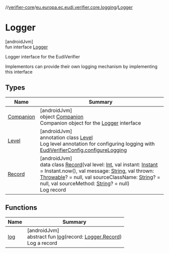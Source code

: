 //[verifier-core](../../../index.md)/[eu.europa.ec.eudi.verifier.core.logging](../index.md)/[Logger](index.md)

# Logger

[androidJvm]\
fun interface [Logger](index.md)

Logger interface for the EudiVerifier

Implementors can provide their own logging mechanism by implementing this interface

## Types

| Name | Summary |
|---|---|
| [Companion](-companion/index.md) | [androidJvm]<br>object [Companion](-companion/index.md)<br>Companion object for the [Logger](index.md) interface |
| [Level](-level/index.md) | [androidJvm]<br>annotation class [Level](-level/index.md)<br>Log level annotation for configuring logging with [EudiVerifierConfig.configureLogging](../../eu.europa.ec.eudi.verifier.core/-eudi-verifier-config/configure-logging.md) |
| [Record](-record/index.md) | [androidJvm]<br>data class [Record](-record/index.md)(val level: [Int](https://kotlinlang.org/api/latest/jvm/stdlib/kotlin-stdlib/kotlin/-int/index.html), val instant: [Instant](https://developer.android.com/reference/kotlin/java/time/Instant.html) = Instant.now(), val message: [String](https://kotlinlang.org/api/latest/jvm/stdlib/kotlin-stdlib/kotlin/-string/index.html), val thrown: [Throwable](https://kotlinlang.org/api/latest/jvm/stdlib/kotlin-stdlib/kotlin/-throwable/index.html)? = null, val sourceClassName: [String](https://kotlinlang.org/api/latest/jvm/stdlib/kotlin-stdlib/kotlin/-string/index.html)? = null, val sourceMethod: [String](https://kotlinlang.org/api/latest/jvm/stdlib/kotlin-stdlib/kotlin/-string/index.html)? = null)<br>Log record |

## Functions

| Name | Summary |
|---|---|
| [log](log.md) | [androidJvm]<br>abstract fun [log](log.md)(record: [Logger.Record](-record/index.md))<br>Log a record |
